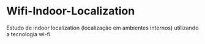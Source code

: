 # Wifi-Indoor-Localization
Estudo de indoor localization (localização em ambientes internos) utilizando a tecnologia wi-fi
